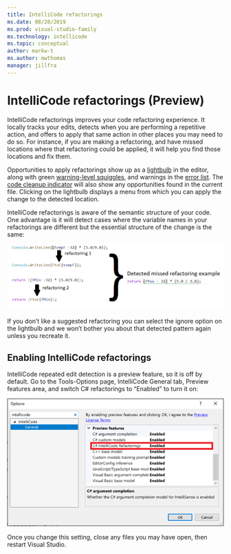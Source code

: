 ```yaml
---
title: IntelliCode refactorings
ms.date: 08/28/2019
ms.prod: visual-studio-family
ms.technology: intellicode
ms.topic: conceptual
author: markw-t
ms.author: mwthomas
manager: jillfra
---
```

# IntelliCode refactorings (Preview)

IntelliCode refactorings improves your code refactoring experience. It locally tracks your edits, detects when you are performing a repetitive action, and offers to apply that same action in other places you may need to do so.  For instance, if you are making a refactoring, and have missed locations where that refactoring could be applied, it will help you find those locations and fix them.

Opportunities to apply refactorings show up as a [lightbulb](visualstudio/ide/quick-actions) in the editor, along with green [warning-level squiggles](visualstudio/get-started/csharp/visual-studio-ide#popular-productivity-features), and warnings in the [error list](visualstudio/ide/reference/error-list-window). The [code cleanup indicator](visualstudio/ide/find-and-fix-code-errors?#run-code-cleanup) will also show any opportunities found in the current file. Clicking on the lightbulb displays a menu from which you can apply the change to the detected location.

IntelliCode refactorings is aware of the semantic structure of your code. One advantage is it will detect cases where the variable names in your refactorings are different but the essential structure of the change is the same:

   ![Illustration of IntelliCode refactorings showing how repeated edits lead to finding other refactorings](media/refactorings-illustrated.png)

If you don’t like a suggested refactoring you can select the ignore option on the lightbulb and we won’t bother you about that detected pattern again unless you recreate it. 

## Enabling IntelliCode refactorings
IntelliCode repeated edit detection is a preview feature, so it is off by default. 
Go to the Tools-Options page, IntelliCode General tab, Preview features area, and switch C# refactorings to “Enabled” to turn it on:

  ![Tools-Options showing the IntelliCode General tab with refactorings turned on](media/refactorings-toolsoptions.png)

Once you change this setting, close any files you may have open, then restart Visual Studio.
